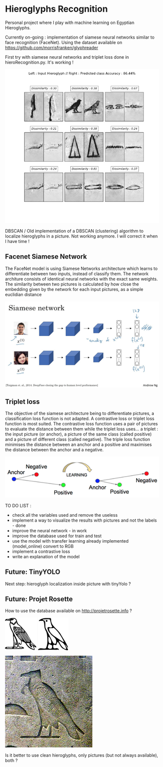 # Hieroglyphs Recognition

Personal project where I play with machine learning on Egyptian Hieroglyphs.

Currently on-going : implementation of siamese neural networks similar to face recognition (FaceNet). Using the dataset
available on https://github.com/morrisfranken/glyphreader

First try with siamese neural networks and triplet loss done in hieroRecognition.py. It's working !

![alt text](screenshots/results2.png "Left : Input Hieroglyph // Right : Predicted class")

DBSCAN / Old implementation of a DBSCAN (clustering) algorithm to localize hieroglyphs in a picture. Not working anymore. I will correct it when I have time !

## Facenet Siamese Network

The FaceNet model is using Siamese Networks architecture which learns to differentiate between two inputs, instead of classify them.
The network architure consists of identical neural networks with the exact same weights.
The similarity between two pictures is calculated by how close the embedding given by the network for each input pictures, as a simple euclidian distance

![alt text](pictures/siamesenetworks.jpg "Siamese Networks")

## Triplet loss

The objective of the siamese architecture being to differentiate pictures, a classification loss function is not adapted. A contrastive loss or triplet loss function is most suited.
The contrastive loss function uses a pair of pictures to evaluate the distance between them while the triplet loss uses... a triplet : the input picture (or anchor), a  picture of the same class (called positive)
and a picture of different class (called negative). The triple loss function minimises the distance between an anchor and a positive and maximises the distance between the anchor and a negative.

![alt text](pictures/tripletloss.png "Triplet loss")

TO DO LIST : 
- check all the variables used and remove the useless
- implement a way to visualize the results with pictures and not the labels - done
- improve the neural network - in work
- improve the database used for train and test
- use the model with transfer learning already implemented (model_online) convert to RGB
- implement a contrastive loss
- write an explanation of the model 

## Future: TinyYOLO

Next step: hieroglyph localization inside picture with tinyYolo ?

## Future: Projet Rosette

How to use the database available on http://projetrosette.info ?

![alt text](pictures/hiero.png "Example of hiero") ![alt text](pictures/hiero2.png "Example of hiero")

![alt text](pictures/hiero3.jpg "Example of hiero")

Is it better to use clean hieroglyphs, only pictures (but not always available), both ?

